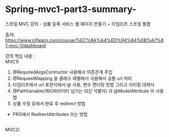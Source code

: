 # Spring-mvc1-part3-summary-
스프링 MVC 강의 - 상품 등록 서비스 웹 페이지 만들기 + 타임리프 스프링 통합

출처: https://www.inflearn.com/course/%EC%8A%A4%ED%94%84%EB%A7%81-mvc-1/dashboard

강의 핵심 내용 : <br>
MVC1) 
1. @RequiredArgsContructor 사용해서 의존관계 주입
2. @RequestMapping 을 클래스 레벨에서 사용해서 공통 url 처리
3. 타임리프에서 url 표현식에서 @ 사용, 변수 랜더링 방법 그리고 리터럴 대체식
4. @PathVariable(쿼리파라미터 넘기는 대신 식별자) 과 @ModelAttribute 의 사용법
5. 상품 수정 등에서 완료 후 redirect 방법
- PRG에서 RedirectAttributes 쓰는 방법 <br>
<br>
MVC2)
